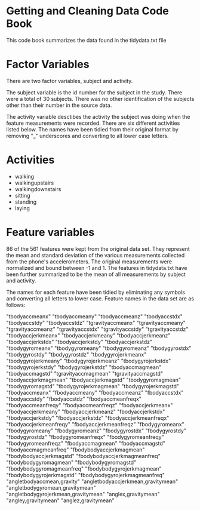 # Getting and Cleaning Data Code Book

This code book summarizes the data found in the tidydata.txt file

# Factor Variables

There are two factor variables, subject and activity.

The subject variable is the id number for the subject in the study.  There were a total of 30 subjects.  There was no other identification of the subjects other than their number in the source data.

The activity variable desctibes the activity the subject was doing when the feature measurements were recorded.  There are six different activities listed below.  The names have been tidied from their original format by removing "_" underscores and converting to all lower case letters.

# Activities

 - walking
 - walkingupstairs
 - walkingdownstairs
 - sitting
 - standing
 - laying

# Feature variables

86 of the 561 features were kept from the original data set.  They represent the mean and standard deviation of the various measurements collected from the phone's accelerometers.  The original measurements were normalized and bound between -1 and 1.  The features in tidydata.txt have been further summarized to be the mean of all measurements by subject and activity.  

The names for each feature have been tidied by eliminating any symbols and converting all letters to lower case.  Feature names in the data set are as follows:

"tbodyaccmeanx"
"tbodyaccmeany"
"tbodyaccmeanz"
"tbodyaccstdx"
"tbodyaccstdy"
"tbodyaccstdz"
"tgravityaccmeanx"
"tgravityaccmeany"
"tgravityaccmeanz"
"tgravityaccstdx"
"tgravityaccstdy"
"tgravityaccstdz"
"tbodyaccjerkmeanx"
"tbodyaccjerkmeany"
"tbodyaccjerkmeanz"
"tbodyaccjerkstdx"
"tbodyaccjerkstdy"
"tbodyaccjerkstdz"
"tbodygyromeanx"
"tbodygyromeany"
"tbodygyromeanz"
"tbodygyrostdx"
"tbodygyrostdy"
"tbodygyrostdz"
"tbodygyrojerkmeanx"
"tbodygyrojerkmeany"
"tbodygyrojerkmeanz"
"tbodygyrojerkstdx"
"tbodygyrojerkstdy"
"tbodygyrojerkstdz"
"tbodyaccmagmean"
"tbodyaccmagstd"
"tgravityaccmagmean"
"tgravityaccmagstd"
"tbodyaccjerkmagmean"
"tbodyaccjerkmagstd"
"tbodygyromagmean"
"tbodygyromagstd"
"tbodygyrojerkmagmean"
"tbodygyrojerkmagstd"
"fbodyaccmeanx"
"fbodyaccmeany"
"fbodyaccmeanz"
"fbodyaccstdx"
"fbodyaccstdy"
"fbodyaccstdz"
"fbodyaccmeanfreqx"
"fbodyaccmeanfreqy"
"fbodyaccmeanfreqz"
"fbodyaccjerkmeanx"
"fbodyaccjerkmeany"
"fbodyaccjerkmeanz"
"fbodyaccjerkstdx"
"fbodyaccjerkstdy"
"fbodyaccjerkstdz"
"fbodyaccjerkmeanfreqx"
"fbodyaccjerkmeanfreqy"
"fbodyaccjerkmeanfreqz"
"fbodygyromeanx"
"fbodygyromeany"
"fbodygyromeanz"
"fbodygyrostdx"
"fbodygyrostdy"
"fbodygyrostdz"
"fbodygyromeanfreqx"
"fbodygyromeanfreqy"
"fbodygyromeanfreqz"
"fbodyaccmagmean"
"fbodyaccmagstd"
"fbodyaccmagmeanfreq"
"fbodybodyaccjerkmagmean"
"fbodybodyaccjerkmagstd"
"fbodybodyaccjerkmagmeanfreq"
"fbodybodygyromagmean"
"fbodybodygyromagstd"
"fbodybodygyromagmeanfreq"
"fbodybodygyrojerkmagmean"
"fbodybodygyrojerkmagstd"
"fbodybodygyrojerkmagmeanfreq"
"angletbodyaccmean,gravity"
"angletbodyaccjerkmean,gravitymean"
"angletbodygyromean,gravitymean"
"angletbodygyrojerkmean,gravitymean"
"anglex,gravitymean"
"angley,gravitymean"
"anglez,gravitymean"

